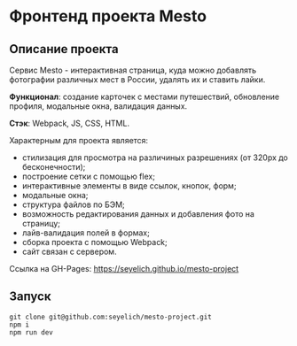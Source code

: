 # Фронтенд проекта Mesto
## Описание проекта

Сервис Mesto - интерактивная страница, куда можно добавлять фотографии различных мест в России, удалять их и ставить лайки.

**Функционал**: создание карточек с местами путешествий, обновление профиля, модальные окна, валидация данных.

**Стэк**: Webpack, JS, CSS, HTML.

Характерным для проекта является:
* стилизация для просмотра на различиных разрешениях (от 320px до бесконечности);
* построение сетки с помощью flex;
* интерактивные элементы в виде ссылок, кнопок, форм;
* модальные окна;
* структура файлов по БЭМ;
* возможность редактирования данных и добавления фото на страницу;
* лайв-валидация полей в формах;
* сборка проекта с помощью Webpack;
* сайт связан с сервером.

Ссылка на GH-Pages: https://seyelich.github.io/mesto-project
## Запуск
```
git clone git@github.com:seyelich/mesto-project.git
npm i
npm run dev
```
